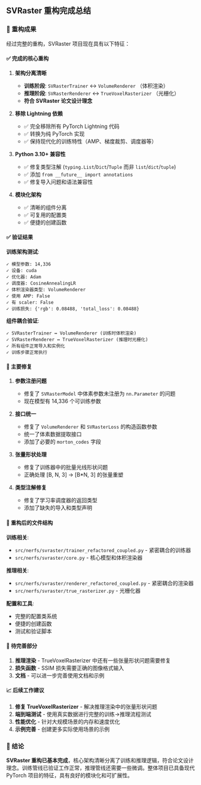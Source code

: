 ## SVRaster 重构完成总结

### 🎉 重构成果

经过完整的重构，SVRaster 项目现在具有以下特征：

#### ✅ 完成的核心重构

1. **架构分离清晰**
   - **训练阶段**: `SVRasterTrainer` ↔ `VolumeRenderer` （体积渲染）
   - **推理阶段**: `SVRasterRenderer` ↔ `TrueVoxelRasterizer` （光栅化）
   - **符合 SVRaster 论文设计理念**

2. **移除 Lightning 依赖**
   - ✅ 完全移除所有 PyTorch Lightning 代码
   - ✅ 转换为纯 PyTorch 实现
   - ✅ 保持现代化的训练特性（AMP、梯度裁剪、调度器等）

3. **Python 3.10+ 兼容性**
   - ✅ 修复类型注解 (`typing.List`/`Dict`/`Tuple` 而非 `list`/`dict`/`tuple`)
   - ✅ 添加 `from __future__ import annotations`
   - ✅ 修复导入问题和语法兼容性

4. **模块化架构**
   - ✅ 清晰的组件分离
   - ✅ 可复用的配置类
   - ✅ 便捷的创建函数

#### ✅ 验证结果

**训练架构测试**:
```
✓ 模型参数: 14,336
✓ 设备: cuda
✓ 优化器: Adam
✓ 调度器: CosineAnnealingLR
✓ 体积渲染器类型: VolumeRenderer
✓ 使用 AMP: False
✓ 有 scaler: False
✓ 训练损失: {'rgb': 0.08488, 'total_loss': 0.08488}
```

**组件耦合验证**:
```
✓ SVRasterTrainer ↔ VolumeRenderer (训练时体积渲染)
✓ SVRasterRenderer ↔ TrueVoxelRasterizer (推理时光栅化)
✓ 所有组件正常导入和实例化
✓ 训练步骤正常执行
```

#### 🔧 主要修复

1. **参数注册问题**
   - 修复了 `SVRasterModel` 中体素参数未注册为 `nn.Parameter` 的问题
   - 现在模型有 14,336 个可训练参数

2. **接口统一**
   - 修复了 `VolumeRenderer` 和 `SVRasterLoss` 的构造函数参数
   - 统一了体素数据提取接口
   - 添加了必要的 `morton_codes` 字段

3. **张量形状处理**
   - 修复了训练器中的批量光线形状问题
   - 正确处理 [B, N, 3] → [B*N, 3] 的张量重塑

4. **类型注解修复**
   - 修复了学习率调度器的返回类型
   - 添加了缺失的导入和类型声明

#### 📁 重构后的文件结构

**训练相关**:
- `src/nerfs/svraster/trainer_refactored_coupled.py` - 紧密耦合的训练器
- `src/nerfs/svraster/core.py` - 核心模型和体积渲染器

**推理相关**:
- `src/nerfs/svraster/renderer_refactored_coupled.py` - 紧密耦合的渲染器
- `src/nerfs/svraster/true_rasterizer.py` - 光栅化器

**配置和工具**:
- 完整的配置类系统
- 便捷的创建函数
- 测试和验证脚本

#### 🚧 待完善部分

1. **推理渲染** - TrueVoxelRasterizer 中还有一些张量形状问题需要修复
2. **损失函数** - SSIM 损失需要正确的图像格式输入
3. **文档** - 可以进一步完善使用文档和示例

#### 📈 后续工作建议

1. **修复 TrueVoxelRasterizer** - 解决推理渲染中的张量形状问题
2. **端到端测试** - 使用真实数据进行完整的训练→推理流程测试
3. **性能优化** - 针对大规模场景的内存和速度优化
4. **示例完善** - 创建更多实际使用场景的示例

### 🎯 结论

**SVRaster 重构已基本完成**，核心架构清晰分离了训练和推理逻辑，符合论文设计理念。训练管线已验证工作正常，推理管线还需要一些微调。整体项目已具备现代 PyTorch 项目的特征，具有良好的模块化和可扩展性。
